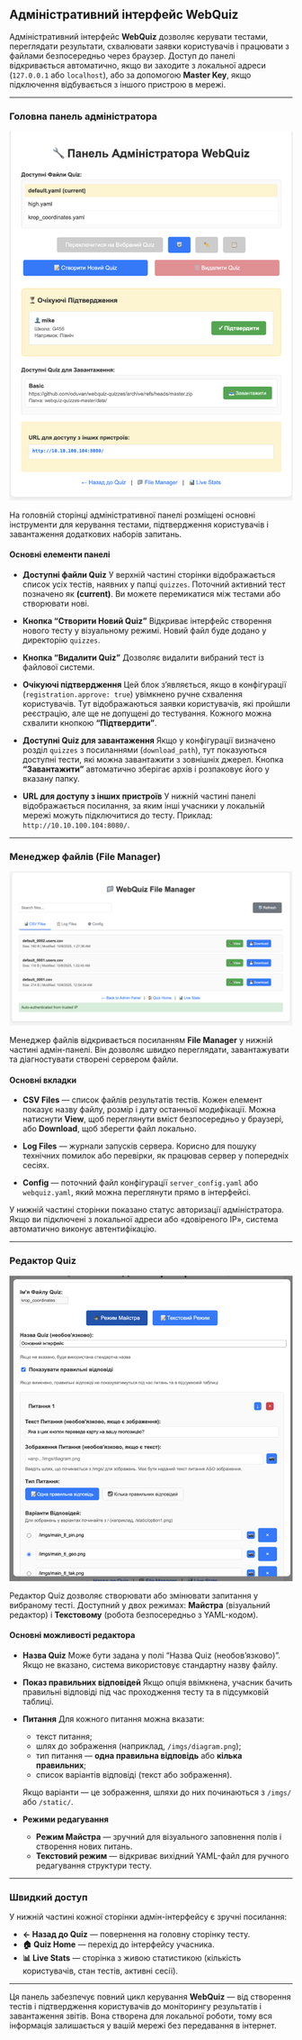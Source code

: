 ## Адміністративний інтерфейс WebQuiz

Адміністративний інтерфейс **WebQuiz** дозволяє керувати тестами, переглядати результати, схвалювати заявки користувачів і працювати з файлами безпосередньо через браузер.
Доступ до панелі відкривається автоматично, якщо ви заходите з локальної адреси (`127.0.0.1` або `localhost`), або за допомогою **Master Key**, якщо підключення відбувається з іншого пристрою в мережі.

---

### Головна панель адміністратора

![Панель адміністратора WebQuiz](../imgs/admin_advanced.png)

На головній сторінці адміністративної панелі розміщені основні інструменти для керування тестами, підтвердження користувачів і завантаження додаткових наборів запитань.

#### Основні елементи панелі

- **Доступні файли Quiz**
  У верхній частині сторінки відображається список усіх тестів, наявних у папці `quizzes`.
  Поточний активний тест позначено як **(current)**.
  Ви можете перемикатися між тестами або створювати нові.

- **Кнопка “Створити Новий Quiz”**
  Відкриває інтерфейс створення нового тесту у візуальному режимі.
  Новий файл буде додано у директорію `quizzes`.

- **Кнопка “Видалити Quiz”**
  Дозволяє видалити вибраний тест із файлової системи.

- **Очікуючі підтвердження**
  Цей блок з’являється, якщо в конфігурації (`registration.approve: true`) увімкнено ручне схвалення користувачів.
  Тут відображаються заявки користувачів, які пройшли реєстрацію, але ще не допущені до тестування.
  Кожного можна схвалити кнопкою **“Підтвердити”**.

- **Доступні Quiz для завантаження**
  Якщо у конфігурації визначено розділ `quizzes` з посиланнями (`download_path`), тут показуються доступні тести, які можна завантажити з зовнішніх джерел.
  Кнопка **“Завантажити”** автоматично зберігає архів і розпаковує його у вказану папку.

- **URL для доступу з інших пристроїв**
  У нижній частині панелі відображається посилання, за яким інші учасники у локальній мережі можуть підключитися до тесту.
  Приклад: `http://10.10.100.104:8080/`.

---

### Менеджер файлів (File Manager)

![Менеджер файлів WebQuiz](../imgs/file_manager.png)

Менеджер файлів відкривається посиланням **File Manager** у нижній частині адмін-панелі.
Він дозволяє швидко переглядати, завантажувати та діагностувати створені сервером файли.

#### Основні вкладки

- **CSV Files** — список файлів результатів тестів.
  Кожен елемент показує назву файлу, розмір і дату останньої модифікації.
  Можна натиснути **View**, щоб переглянути вміст безпосередньо у браузері, або **Download**, щоб зберегти файл локально.

- **Log Files** — журнали запусків сервера.
  Корисно для пошуку технічних помилок або перевірки, як працював сервер у попередніх сесіях.

- **Config** — поточний файл конфігурації `server_config.yaml` або `webquiz.yaml`, який можна переглянути прямо в інтерфейсі.

У нижній частині сторінки показано статус авторизації адміністратора.
Якщо ви підключені з локальної адреси або «довіреного IP», система автоматично виконує автентифікацію.

---

### Редактор Quiz

![Редактор Quiz у режимі Майстра](../imgs/edit_quiz.png)

Редактор Quiz дозволяє створювати або змінювати запитання у вибраному тесті.
Доступний у двох режимах: **Майстра** (візуальний редактор) і **Текстовому** (робота безпосередньо з YAML-кодом).

#### Основні можливості редактора

- **Назва Quiz**
  Може бути задана у полі “Назва Quiz (необов’язково)”. Якщо не вказано, система використовує стандартну назву файлу.

- **Показ правильних відповідей**
  Якщо опція ввімкнена, учасник бачить правильні відповіді під час проходження тесту та в підсумковій таблиці.

- **Питання**
  Для кожного питання можна вказати:
  - текст питання;
  - шлях до зображення (наприклад, `/imgs/diagram.png`);
  - тип питання — **одна правильна відповідь** або **кілька правильних**;
  - список варіантів відповіді (текст або зображення).

  Якщо варіанти — це зображення, шляхи до них починаються з `/imgs/` або `/static/`.

- **Режими редагування**
  - **Режим Майстра** — зручний для візуального заповнення полів і створення нових питань.
  - **Текстовий режим** — відкриває вихідний YAML-файл для ручного редагування структури тесту.

---

### Швидкий доступ

У нижній частині кожної сторінки адмін-інтерфейсу є зручні посилання:
- **← Назад до Quiz** — повернення на головну сторінку тесту.
- **🏠 Quiz Home** — перехід до інтерфейсу учасника.
- **📊 Live Stats** — сторінка з живою статистикою (кількість користувачів, стан тестів, активні сесії).

---

Ця панель забезпечує повний цикл керування **WebQuiz** — від створення тестів і підтвердження користувачів до моніторингу результатів і завантаження звітів.
Вона створена для локальної роботи, тому вся інформація залишається у вашій мережі без передавання в інтернет.
